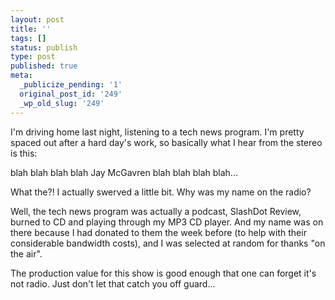 ```yaml
---
layout: post
title: ''
tags: []
status: publish
type: post
published: true
meta:
  _publicize_pending: '1'
  original_post_id: '249'
  _wp_old_slug: '249'
---
```

I'm driving home last night, listening to a tech news program.  I'm pretty spaced out after a hard day's work, so basically what I hear from the stereo is this:

blah blah blah blah Jay McGavren blah blah blah blah...

What the?!  I actually swerved a little bit.  Why was my name on the radio?

Well, the tech news program was actually a podcast, SlashDot Review, burned to CD and playing through my MP3 CD player.  And my name was on there because I had donated to them the week before (to help with their considerable bandwidth costs), and I was selected at random for thanks "on the air".

The production value for this show is good enough that one can forget it's not radio.  Just don't let that catch you off guard...
